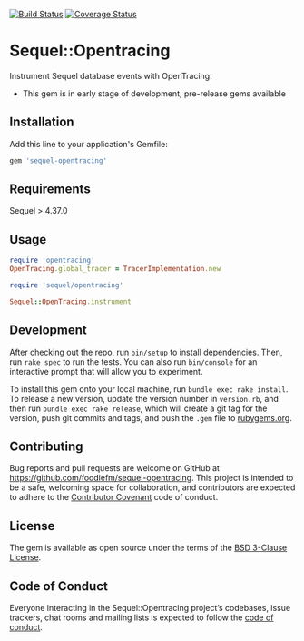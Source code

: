 [![Build Status](https://travis-ci.com/foodiefm/sequel-opentracing.svg?branch=master)](https://travis-ci.com/foodiefm/sequel-opentracing)
[![Coverage Status](https://coveralls.io/repos/github/foodiefm/sequel-opentracing/badge.svg?branch=master)](https://coveralls.io/github/foodiefm/sequel-opentracing?branch=master)

# Sequel::Opentracing

Instrument Sequel database events with OpenTracing.

* This gem is in early stage of development, pre-release gems available

## Installation

Add this line to your application's Gemfile:

```ruby
gem 'sequel-opentracing'
```

## Requirements

Sequel > 4.37.0

## Usage

```ruby
require 'opentracing'
OpenTracing.global_tracer = TracerImplementation.new

require 'sequel/opentracing'

Sequel::OpenTracing.instrument

```

## Development

After checking out the repo, run `bin/setup` to install dependencies. Then, run `rake spec` to run the tests. You can also run `bin/console` for an interactive prompt that will allow you to experiment.

To install this gem onto your local machine, run `bundle exec rake install`. To release a new version, update the version number in `version.rb`, and then run `bundle exec rake release`, which will create a git tag for the version, push git commits and tags, and push the `.gem` file to [rubygems.org](https://rubygems.org).

## Contributing

Bug reports and pull requests are welcome on GitHub at https://github.com/foodiefm/sequel-opentracing. This project is intended to be a safe, welcoming space for collaboration, and contributors are expected to adhere to the [Contributor Covenant](http://contributor-covenant.org) code of conduct.

## License

The gem is available as open source under the terms of the [BSD 3-Clause License](https://opensource.org/licenses/BSD-3-Clause).

## Code of Conduct

Everyone interacting in the Sequel::Opentracing project’s codebases, issue trackers, chat rooms and mailing lists is expected to follow the [code of conduct](https://github.com/foodiefm/sequel-opentracing/blob/master/CODE_OF_CONDUCT.md).
